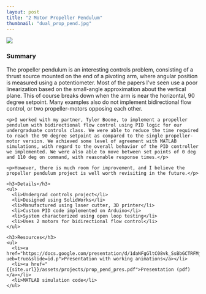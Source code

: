 ```yaml
---
layout: post
title: "2 Motor Propeller Pendulum"
thumbnail: "dual_prop_pend.jpg"
---
```

<div class="row">
<!-- ![Dual propeller pendulum]({{site.url}}/assets/projects/dual_prop_pend.jpg "Dual propeller pendulum") -->
  <div class="col-lg-3 col-md-3">
    <img class="img-fluid" src="{{site.url}}/assets/projects/dual_prop_pend.jpg">
  </div>
<!-- <div class="img"><img src="{{site.url}}/assets/projects/dual_prop_pend.jpg" class="float-left w-25 mr-3" alt="Prop Pendulum Image"></div> -->
<!--more-->
  <div class="col-lg-9 col-md-9">
    <h3>Summary</h3>
    <p>The propeller pendulum is an interesting controls problem, consisting of a thrust source mounted on the end of a pivoting arm, where angular position is measured using a potentiometer. Most of the papers I've seen use a poor linearization based on the small-angle approximation about the vertical plane. This of course breaks down when the arm is near the horizontal, 90 degree setpoint. Many examples also do not implement bidirectional flow control, or two propeller-motors opposing each other.</p>

    <p>I worked with my partner, Tyler Boone, to implement a propeller pendulum with bidirectional flow control using PID logic for our undergraduate controls class. We were able to reduce the time required to reach the 90 degree setpoint as compared to the single propeller-motor version. We achieved some level of agreement with MATLAB simulations, with regard to the overall behavior of the PID controller we implemented. We were also able to move between set points of 0 deg and 110 deg on command, with reasonable response times.</p>

    <p>However, there is much room for improvement, and I believe the propeller pendulum project is well worth revisiting in the future.</p>

    <h3>Details</h3>
    <ul>
      <li>Undergrad controls project</li>
      <li>Designed using SolidWorks</li>
      <li>Manufactured using laser cutter, 3D printer</li>
      <li>Custom PID code implemented on Arduino</li>
      <li>System characterized using open loop testing</li>
      <li>Uses 2 motors for bidirectional flow control</li>
    </ul>

    <h3>Resources</h3>
    <ul>
      <li><a href="https://docs.google.com/presentation/d/1daNFgGltC08vk_SsBbGCTRFMj0n2JL3UfRZN1FHR368/present?ueb=true&slide=id.p">Presentation with working animations</a></li>
      <li><a href="{{site.url}}/assets/projects/prop_pend_pres.pdf">Presentation (pdf)</a></li>
      <li>MATLAB simulation code</li>
    </ul>
  </div>
</div>
